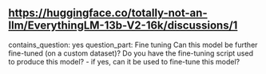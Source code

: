 ## https://huggingface.co/totally-not-an-llm/EverythingLM-13b-V2-16k/discussions/1

contains_question: yes
question_part: Fine tuning
Can this model be further fine-tuned (on a custom dataset)?
Do you have the fine-tuning script used to produce this model? - if yes, can it be used to fine-tune this model?